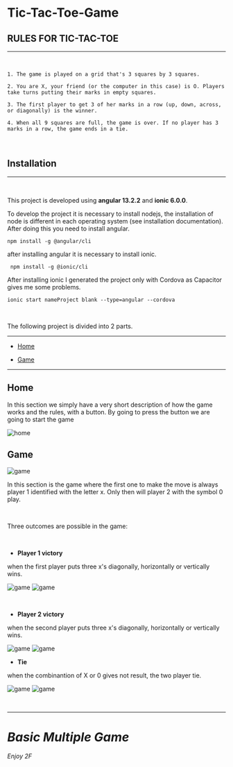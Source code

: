 # Tic-Tac-Toe-Game

## RULES FOR TIC-TAC-TOE

<hr>

<br>

    1. The game is played on a grid that's 3 squares by 3 squares.

    2. You are X, your friend (or the computer in this case) is O. Players take turns putting their marks in empty squares.

    3. The first player to get 3 of her marks in a row (up, down, across, or diagonally) is the winner.

    4. When all 9 squares are full, the game is over. If no player has 3 marks in a row, the game ends in a tie.

<br>

## Installation

<hr>

<br>

This project is developed using **angular 13.2.2** and **ionic 6.0.0**.

To develop the project it is necessary to install nodejs, the installation of node is different in each operating system (see installation documentation).
After doing this you need to install angular.

`npm install -g @angular/cli`

after installing angular it is necessary to install ionic.

` npm install -g @ionic/cli`

After installing ionic I generated the project only with Cordova as Capacitor gives me some problems.

`ionic start nameProject blank --type=angular --cordova`

<br>


The following project is divided into 2 parts.

<hr>

- [Home](#home)

- [Game](#game)

<hr>

## Home

In this section we simply have a very short description of how the game works and the rules, with a button. By going to press the button we are going to start the game


![home](./images/home.png) 

## Game

![game](./images/start.png) 

In this section is the game where the first one to make the move is always player 1 identified with the letter x.
Only then will player 2 with the symbol 0 play.

<br>

Three outcomes are possible in the game:

<br>
  
  - **Player 1 victory**

when the first player puts three x's diagonally, horizontally or vertically wins.

![game](./images/vittoria1.png) 
![game](./images/vittoria1x.png) 

<br>

- **Player 2 victory**

when the second player puts three x's diagonally, horizontally or vertically wins.

![game](./images/vittoria2.png) 
![game](./images/congratulazioni2.png) 

- **Tie**

when the combinantion of X or 0 gives not result, the two player tie. 

![game](./images/pareggio.png) 
![game](./images/p.png) 

<br>

<hr>

# *Basic Multiple Game*

*Enjoy 2F*

